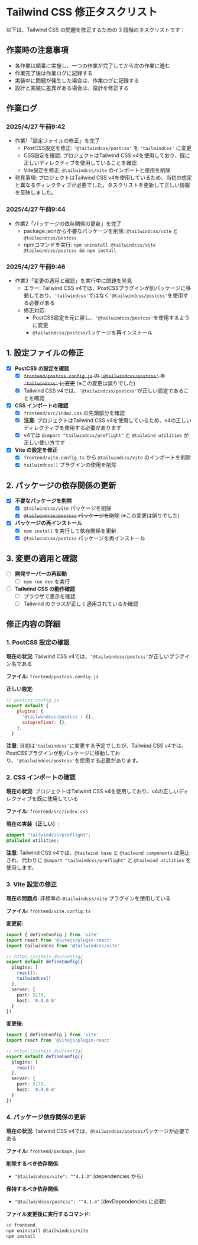# Tailwind CSS 修正タスクリスト

以下は、Tailwind CSS の問題を修正するための 3 段階のタスクリストです：

## 作業時の注意事項

- 各作業は順番に実施し、一つの作業が完了してから次の作業に進む
- 作業完了後は作業ログに記録する
- 実装中に問題が発生した場合は、作業ログに記録する
- 設計と実装に差異がある場合は、設計を修正する

## 作業ログ

### 2025/4/27 午前9:42
- 作業1「設定ファイルの修正」を完了
  - PostCSS設定を修正: `'@tailwindcss/postcss'` を `'tailwindcss'` に変更
  - CSS設定を確認: プロジェクトはTailwind CSS v4を使用しており、既に正しいディレクティブを使用していることを確認
  - Vite設定を修正: `@tailwindcss/vite` のインポートと使用を削除
- 発見事項: プロジェクトはTailwind CSS v4を使用しているため、当初の想定と異なるディレクティブが必要でした。タスクリストを更新して正しい情報を反映しました。

### 2025/4/27 午前9:44
- 作業2「パッケージの依存関係の更新」を完了
  - package.jsonから不要なパッケージを削除: `@tailwindcss/vite` と `@tailwindcss/postcss`
  - npmコマンドを実行: `npm uninstall @tailwindcss/vite @tailwindcss/postcss && npm install`

### 2025/4/27 午前9:46
- 作業3「変更の適用と確認」を実行中に問題を発見
  - エラー: Tailwind CSS v4では、PostCSSプラグインが別パッケージに移動しており、`'tailwindcss'`ではなく`'@tailwindcss/postcss'`を使用する必要がある
  - 修正対応:
    - PostCSS設定を元に戻し、`'@tailwindcss/postcss'`を使用するように変更
    - `@tailwindcss/postcss`パッケージを再インストール

## 1. 設定ファイルの修正

- [x] **PostCSS の設定を確認**
  - [x] ~~`frontend/postcss.config.js` の `'@tailwindcss/postcss'` を `'tailwindcss'` に変更~~ (※この変更は誤りでした)
  - [x] Tailwind CSS v4では、`'@tailwindcss/postcss'`が正しい設定であることを確認

- [x] **CSS インポートの確認**
  - [x] `frontend/src/index.css` の先頭部分を確認
  - [x] **注意**: プロジェクトはTailwind CSS v4を使用しているため、v4の正しいディレクティブを使用する必要があります
  - [x] v4では `@import "tailwindcss/preflight"` と `@tailwind utilities` が正しい使い方です

- [x] **Vite の設定を修正**
  - [x] `frontend/vite.config.ts` から `@tailwindcss/vite` のインポートを削除
  - [x] `tailwindcss()` プラグインの使用を削除

## 2. パッケージの依存関係の更新

- [x] **不要なパッケージを削除**
  - [x] `@tailwindcss/vite` パッケージを削除
  - [x] ~~`@tailwindcss/postcss` パッケージを削除~~ (※この変更は誤りでした)

- [x] **パッケージの再インストール**
  - [x] `npm install` を実行して依存関係を更新
  - [x] `@tailwindcss/postcss` パッケージを再インストール

## 3. 変更の適用と確認

- [ ] **開発サーバーの再起動**
  - [ ] `npm run dev` を実行

- [ ] **Tailwind CSS の動作確認**
  - [ ] ブラウザで表示を確認
  - [ ] Tailwind のクラスが正しく適用されているか確認

## 修正内容の詳細

### 1. PostCSS 設定の確認

**現在の状況**: Tailwind CSS v4では、`'@tailwindcss/postcss'`が正しいプラグイン名である

**ファイル**: `frontend/postcss.config.js`

**正しい設定**:
```javascript
// postcss.config.js
export default {
    plugins: {
      '@tailwindcss/postcss': {},
      autoprefixer: {},
    },
  }
```

**注意**: 当初は`'tailwindcss'`に変更する予定でしたが、Tailwind CSS v4では、PostCSSプラグインが別パッケージに移動しており、`'@tailwindcss/postcss'`を使用する必要があります。

### 2. CSS インポートの確認

**現在の状況**: プロジェクトはTailwind CSS v4を使用しており、v4の正しいディレクティブを既に使用している

**ファイル**: `frontend/src/index.css`

**現在の実装（正しい）**:
```css
@import "tailwindcss/preflight";
@tailwind utilities;
```

**注意**: Tailwind CSS v4では、`@tailwind base` と `@tailwind components` は廃止され、代わりに `@import "tailwindcss/preflight"` と `@tailwind utilities` を使用します。

### 3. Vite 設定の修正

**現在の問題点**: 非標準の `@tailwindcss/vite` プラグインを使用している

**ファイル**: `frontend/vite.config.ts`

**変更前**:
```typescript
import { defineConfig } from 'vite'
import react from '@vitejs/plugin-react'
import tailwindcss from '@tailwindcss/vite'

// https://vitejs.dev/config/
export default defineConfig({
  plugins: [
    react(),
    tailwindcss()
  ],
  server: {
    port: 5173,
    host: '0.0.0.0'
  }
})
```

**変更後**:
```typescript
import { defineConfig } from 'vite'
import react from '@vitejs/plugin-react'

// https://vitejs.dev/config/
export default defineConfig({
  plugins: [
    react()
  ],
  server: {
    port: 5173,
    host: '0.0.0.0'
  }
})
```

### 4. パッケージ依存関係の更新

**現在の状況**: Tailwind CSS v4では、`@tailwindcss/postcss`パッケージが必要である

**ファイル**: `frontend/package.json`

**削除するべき依存関係**:
- `"@tailwindcss/vite": "^4.1.3"` (dependencies から)

**保持するべき依存関係**:
- `"@tailwindcss/postcss": "^4.1.4"` (devDependencies に必要)

**ファイル変更後に実行するコマンド**:
```bash
cd frontend
npm uninstall @tailwindcss/vite
npm install
